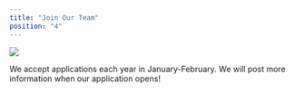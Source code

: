 ```yaml
---
title: "Join Our Team"
position: "4"
---
```


<img src="/assets/unclesam.jpg" class="img-fluid"/>

We accept applications each year in January-February. We will post more information when our application opens!
